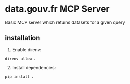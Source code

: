# data.gouv.fr MCP Server

Basic MCP server which returns datasets for a given query

## installation

1. Enable direnv:

```commandline
direnv allow .
```

2. Install dependencies:
```commandline
pip install .
```
